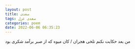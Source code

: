 ```yaml
---
layout: post
title: سعدی
tags: سعدی غزل
categories: poem
date: 2022-06-06 06:35:23
---
```


من بعد حکایت نکنم تلخی هجران / کان میوه که از صبر برآمد شکری بود
